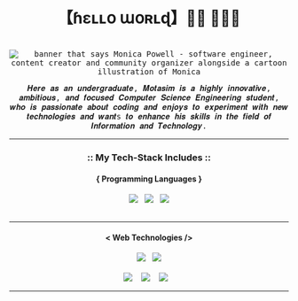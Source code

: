    # <h1 align="center">【﻿ɦɛʟʟօ աօʀʟɖ】👋🏼 👨🏼‍💻<h1>
   
<p align="center">
<samp> 
   <img align="center" src="https://github.com/motasimmakki/motasimmakki/blob/master/My-Tech-Cover.jpg" alt="banner that says Monica Powell - software engineer, content creator and community organizer alongside a cartoon illustration of Monica">
   </samp>
   
<p align="center">
  <samp> 
   𝑯𝒆𝒓𝒆 𝒂𝒔 𝒂𝒏 𝒖𝒏𝒅𝒆𝒓𝒈𝒓𝒂𝒅𝒖𝒂𝒕𝒆, 𝑴𝒐𝒕𝒂𝒔𝒊𝒎 𝒊𝒔 𝒂 𝒉𝒊𝒈𝒉𝒍𝒚 𝒊𝒏𝒏𝒐𝒗𝒂𝒕𝒊𝒗𝒆, 𝒂𝒎𝒃𝒊𝒕𝒊𝒐𝒖𝒔, 𝒂𝒏𝒅 𝒇𝒐𝒄𝒖𝒔𝒆𝒅 𝑪𝒐𝒎𝒑𝒖𝒕𝒆𝒓 𝑺𝒄𝒊𝒆𝒏𝒄𝒆 𝑬𝒏𝒈𝒊𝒏𝒆𝒆𝒓𝒊𝒏𝒈 𝒔𝒕𝒖𝒅𝒆𝒏𝒕, 𝒘𝒉𝒐 𝒊𝒔 𝒑𝒂𝒔𝒔𝒊𝒐𝒏𝒂𝒕𝒆 𝒂𝒃𝒐𝒖𝒕 𝒄𝒐𝒅𝒊𝒏𝒈 𝒂𝒏𝒅 𝒆𝒏𝒋𝒐𝒚𝒔 𝒕𝒐 𝒆𝒙𝒑𝒆𝒓𝒊𝒎𝒆𝒏𝒕 𝒘𝒊𝒕𝒉 𝒏𝒆𝒘 𝒕𝒆𝒄𝒉𝒏𝒐𝒍𝒐𝒈𝒊𝒆𝒔 𝒂𝒏𝒅 𝒘𝒂𝒏𝒕s 𝒕𝒐 𝒆𝒏𝒉𝒂𝒏𝒄𝒆 𝒉𝒊𝒔 𝒔𝒌𝒊𝒍𝒍𝒔 𝒊𝒏 𝒕𝒉𝒆 𝒇𝒊𝒆𝒍𝒅 𝒐𝒇 𝑰𝒏𝒇𝒐𝒓𝒎𝒂𝒕𝒊𝒐𝒏 𝒂𝒏𝒅 𝑻𝒆𝒄𝒉𝒏𝒐𝒍𝒐𝒈𝒚.
</samp>

<hr>
<h3 align="center"> :: My Tech-Stack Includes :: </h3>

<h4 align='center'>{ Programming Languages }</h4>
<p align='center'>
  <img src="https://github.com/motasimmakki/motasimmakki/blob/master/java.png" />&nbsp;&nbsp;
  <img src="https://github.com/motasimmakki/motasimmakki/blob/master/c.png" />&nbsp;&nbsp; 
  <img src="https://github.com/motasimmakki/motasimmakki/blob/master/c%2B%2B.png" /> <br> <br>
</p>
<hr>

<h4 align='center'>< Web Technologies /></h4>
<p align='center'>
  <img src="https://github.com/motasimmakki/motasimmakki/blob/master/html-5.png" />&nbsp;&nbsp;
  <img src="https://github.com/motasimmakki/motasimmakki/blob/master/css-3.png" /><br> <br>
  <img src="https://github.com/motasimmakki/motasimmakki/blob/master/javascript.png" />&nbsp;&nbsp;&nbsp; 
  <img src="https://github.com/motasimmakki/motasimmakki/blob/master/jquery.png" />&nbsp;&nbsp;&nbsp; 
  <img src="https://github.com/motasimmakki/motasimmakki/blob/master/nodejs.png" />&nbsp;&nbsp;&nbsp; 
</p>
<hr>
